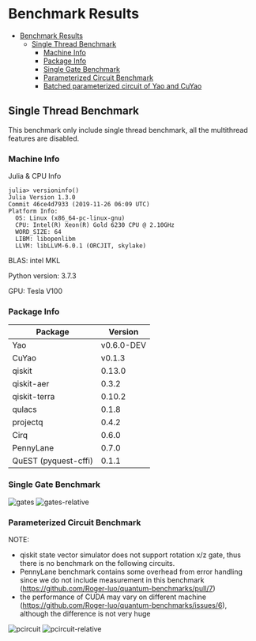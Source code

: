 # Benchmark Results

- [Benchmark Results](#benchmark-results)
  - [Single Thread Benchmark](#single-thread-benchmark)
    - [Machine Info](#machine-info)
    - [Package Info](#package-info)
    - [Single Gate Benchmark](#single-gate-benchmark)
    - [Parameterized Circuit Benchmark](#parameterized-circuit-benchmark)
    - [Batched parameterized circuit of Yao and CuYao](#batched-parameterized-circuit-of-yao-and-cuyao)

## Single Thread Benchmark

This benchmark only include single thread benchmark, all the multithread features are disabled.

### Machine Info

Julia & CPU Info

```
julia> versioninfo()
Julia Version 1.3.0
Commit 46ce4d7933 (2019-11-26 06:09 UTC)
Platform Info:
  OS: Linux (x86_64-pc-linux-gnu)
  CPU: Intel(R) Xeon(R) Gold 6230 CPU @ 2.10GHz
  WORD_SIZE: 64
  LIBM: libopenlibm
  LLVM: libLLVM-6.0.1 (ORCJIT, skylake)
```

BLAS: intel MKL

Python version: 3.7.3

GPU: Tesla V100

### Package Info

|       Package        | Version |
| -------------------- | ------- |
| Yao                  | v0.6.0-DEV  |
| CuYao                | v0.1.3  |
| qiskit               | 0.13.0  |
| qiskit-aer           | 0.3.2   |
| qiskit-terra         | 0.10.2  |
| qulacs               | 0.1.8   |
| projectq             | 0.4.2   |
| Cirq                 | 0.6.0   |
| PennyLane            | 0.7.0   |
| QuEST (pyquest-cffi) | 0.1.1   |


### Single Gate Benchmark

![gates](https://github.com/Roger-luo/quantum-benchmarks/blob/master/images/gates.png)
![gates-relative](https://github.com/Roger-luo/quantum-benchmarks/blob/master/images/gates_relative.png)

### Parameterized Circuit Benchmark

NOTE: 

- qiskit state vector simulator does not support rotation x/z gate, thus there is no benchmark on the following circuits.
- PennyLane benchmark contains some overhead from error handling since we do not include measurement in this benchmark (https://github.com/Roger-luo/quantum-benchmarks/pull/7)
- the performance of CUDA may vary on different machine (https://github.com/Roger-luo/quantum-benchmarks/issues/6), although the difference is not very huge

![pcircuit](https://github.com/Roger-luo/quantum-benchmarks/blob/master/images/pcircuit.png)
![pcircuit-relative](https://github.com/Roger-luo/quantum-benchmarks/blob/master/images/pcircuit_relative.png)
